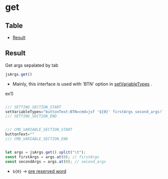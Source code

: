 # get


Table
-----------------

* [Result](#result)


## Result

Get args sepalated by tab
 


```js.js
jsArgs.get()
```

- Mainly, this interface is used with 'BTN' option in [setVariableTypes](https://github.com/puutaro/CommandClick/blob/master/md/developer/set_variable_types.md) . 

ex1)

```js.js

/// SETTING_SECTION_START
setVariableTypes="buttonText:BTN=cmd=jsf '${0}' firstArgs second_args!label=this"
/// SETTING_SECTION_END


/// CMD_VARIABLE_SECTION_START
buttonText=""
/// CMD_VARIABLE_SECTION_END


let args = jsArgs.get().split("\t");
const firstArgs = args.at(0); // firstArgs
const secondArgs = args.at(0); // second_args

```

- `${0}` -> [pre reserved word](https://github.com/puutaro/CommandClick/blob/master/md/developer/js_pre_reserved_word.md)
